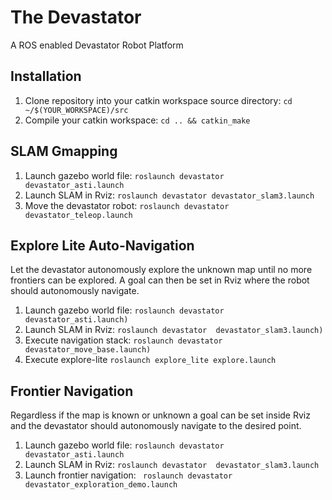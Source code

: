 # The Devastator
A ROS enabled Devastator Robot Platform

## Installation
1. Clone repository into your catkin workspace source directory: `cd ~/$(YOUR_WORKSPACE)/src`
2. Compile your catkin workspace: `cd .. && catkin_make`

## SLAM Gmapping
1. Launch gazebo world file: `roslaunch devastator devastator_asti.launch`  
2. Launch SLAM in Rviz: `roslaunch devastator devastator_slam3.launch`
3. Move the devastator robot: `roslaunch devastator devastator_teleop.launch`

## Explore Lite Auto-Navigation

Let the devastator autonomously explore the unknown map until no more frontiers can be explored. A goal can then be set in Rviz where the robot should autonomously navigate.

1. Launch gazebo world file: `roslaunch devastator devastator_asti.launch)`
2. Launch SLAM in Rviz: `roslaunch devastator  devastator_slam3.launch)`
3. Execute navigation stack: `roslaunch devastator devastator_move_base.launch)`
4. Execute explore-lite `roslaunch explore_lite explore.launch`

## Frontier Navigation

Regardless if the map is known or unknown a goal can be set inside Rviz and the devastator should autonomously navigate to the desired point.
1. Launch gazebo world file: `roslaunch devastator devastator_asti.launch`
2. Launch SLAM in Rviz: `roslaunch devastator  devastator_slam3.launch`
3. Launch frontier navigation: ` roslaunch devastator  devastator_exploration_demo.launch`
